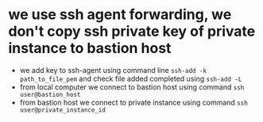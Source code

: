 # we use ssh agent forwarding, we don't copy ssh private key of private instance to bastion host
  - we add key to ssh-agent using command line `ssh-add -k path_to_file_pem` and check file added completed using `ssh-add -L`
  - from local computer we connect to bastion host using command `ssh user@bastion_host`
  - from bastion host we connect to private instance using command `ssh user@private_instance_id`
